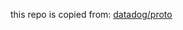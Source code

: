 this repo is copied from: [datadog/proto](https://github.com/DataDog/datadog-agent/tree/pkg/proto/v0.59.0/pkg/proto)
